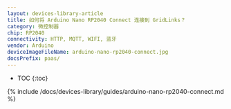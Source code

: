 ```yaml
---
layout: devices-library-article
title: 如何将 Arduino Nano RP2040 Connect 连接到 GridLinks？
category: 微控制器
chip: RP2040
connectivity: HTTP, MQTT, WIFI, 蓝牙
vendor: Arduino
deviceImageFileName: arduino-nano-rp2040-connect.jpg
docsPrefix: paas/
---
```


* TOC
{:toc}

{% include /docs/devices-library/guides/arduino-nano-rp2040-connect.md %}